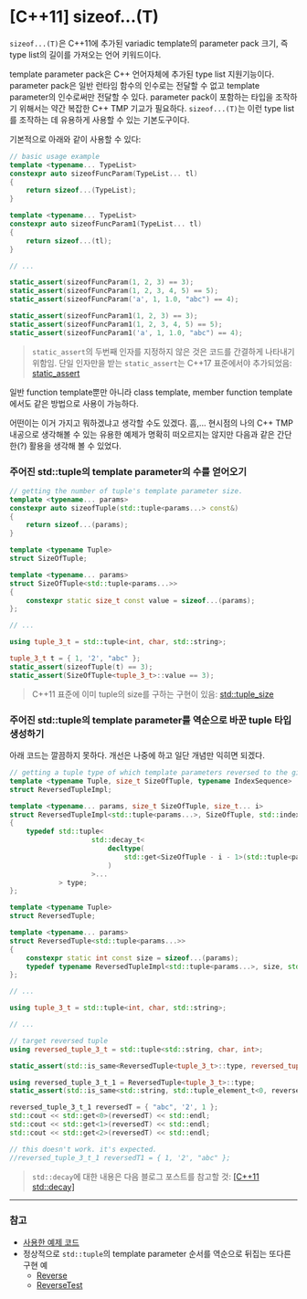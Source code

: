 # [C++11] sizeof...(T)

`sizeof...(T)`은 C++11에 추가된 variadic template의 parameter pack 크기, 즉 type list의 길이를 가져오는 언어 키워드이다.

template parameter pack은 C++ 언어자체에 추가된 type list 지원기능이다. parameter pack은 일반 런타임 함수의 인수로는 전달할 수 없고 template parameter의 인수로써만 전달할 수 있다. parameter pack이 포함하는 타입을 조작하기 위해서는 약간 복잡한 C++ TMP 기교가 필요하다. `sizeof...(T)`는 이런 type list를 조작하는 데 유용하게 사용할 수 있는 기본도구이다.

기본적으로 아래와 같이 사용할 수 있다:

```c++
// basic usage example
template <typename... TypeList>
constexpr auto sizeofFuncParam(TypeList... tl)
{
    return sizeof...(TypeList);
}

template <typename... TypeList>
constexpr auto sizeofFuncParam1(TypeList... tl)
{
    return sizeof...(tl);
}

// ...

static_assert(sizeofFuncParam(1, 2, 3) == 3);
static_assert(sizeofFuncParam(1, 2, 3, 4, 5) == 5);
static_assert(sizeofFuncParam('a', 1, 1.0, "abc") == 4);

static_assert(sizeofFuncParam1(1, 2, 3) == 3);
static_assert(sizeofFuncParam1(1, 2, 3, 4, 5) == 5);
static_assert(sizeofFuncParam1('a', 1, 1.0, "abc") == 4);
```

> `static_assert`의 두번째 인자를 지정하지 않은 것은 코드를 간결하게 나타내기 위함임. 단일 인자만을 받는 `static_assert`는 C++17 표준에서야 추가되었음: [static_assert](http://en.cppreference.com/w/cpp/language/static_assert)

일반 function template뿐만 아니라 class template, member function template에서도 같은 방법으로 사용이 가능하다.

어떤이는 이거 가지고 뭐하겠냐고 생각할 수도 있겠다. 흠,... 현시점의 나의 C++ TMP 내공으로 생각해볼 수 있는 유용한 예제가 명확히 떠오르지는 않지만 다음과 같은 간단한(?) 활용을 생각해 볼 수 있었다.

### 주어진 std::tuple의 template parameter의 수를 얻어오기

```cpp
// getting the number of tuple's template parameter size.
template <typename... params>
constexpr auto sizeofTuple(std::tuple<params...> const&)
{
    return sizeof...(params);
}

template <typename Tuple>
struct SizeOfTuple;

template <typename... params>
struct SizeOfTuple<std::tuple<params...>>
{
    constexpr static size_t const value = sizeof...(params);
};

// ...

using tuple_3_t = std::tuple<int, char, std::string>;

tuple_3_t t = { 1, '2', "abc" };
static_assert(sizeofTuple(t) == 3);
static_assert(SizeOfTuple<tuple_3_t>::value == 3);
```

> C++11 표준에 이미 tuple의 size를 구하는 구현이 있음: [std::tuple_size](http://en.cppreference.com/w/cpp/utility/tuple/tuple_size)

### 주어진 std::tuple의 template parameter를 역순으로 바꾼 tuple 타입 생성하기
아래 코드는 깔끔하지 못하다. 개선은 나중에 하고 일단 개념만 익히면 되겠다.

```cpp
// getting a tuple type of which template parameters reversed to the given tuple.
template <typename Tuple, size_t SizeOfTuple, typename IndexSequence>
struct ReversedTupleImpl;

template <typename... params, size_t SizeOfTuple, size_t... i>
struct ReversedTupleImpl<std::tuple<params...>, SizeOfTuple, std::index_sequence<i...>>
{
    typedef std::tuple<
                    std::decay_t<
                        decltype(
                            std::get<SizeOfTuple - i - 1>(std::tuple<params...>())
                        )
                    >...
            > type;
};

template <typename Tuple>
struct ReversedTuple;

template <typename... params>
struct ReversedTuple<std::tuple<params...>>
{
    constexpr static int const size = sizeof...(params);
    typedef typename ReversedTupleImpl<std::tuple<params...>, size, std::make_index_sequence<size>>::type type;
};

// ...

using tuple_3_t = std::tuple<int, char, std::string>;

// ...

// target reversed tuple
using reversed_tuple_3_t = std::tuple<std::string, char, int>;

static_assert(std::is_same<ReversedTuple<tuple_3_t>::type, reversed_tuple_3_t>::value, "");

using reversed_tuple_3_t_1 = ReversedTuple<tuple_3_t>::type;
static_assert(std::is_same<std::string, std::tuple_element_t<0, reversed_tuple_3_t_1>>::value, "");

reversed_tuple_3_t_1 reversedT = { "abc", '2', 1 };
std::cout << std::get<0>(reversedT) << std::endl;
std::cout << std::get<1>(reversedT) << std::endl;
std::cout << std::get<2>(reversedT) << std::endl;

// this doesn't work. it's expected.
//reversed_tuple_3_t_1 reversedT1 = { 1, '2', "abc" };
```

> `std::decay`에 대한 내용은 다음 블로그 포스트를 참고할 것: [[C++11 std::decay]](https://ghjang.github.io/computer%20programming/2015/10/19/cpp11-decay.html)

---

### 참고

+ [사용한 예제 코드](https://github.com/ghjang/personal_study/blob/master/cpp/sizeof/main.cpp)
+ 정상적으로 `std::tuple`의 template parameter 순서를 역순으로 뒤집는 또다른 구현 예
    - [Reverse](https://github.com/ghjang/rocky/blob/master/rocky/skull/Reverse.h)
    - [ReverseTest](https://github.com/ghjang/rocky/blob/master/rocky/test/skull/ReverseTest.cpp)
